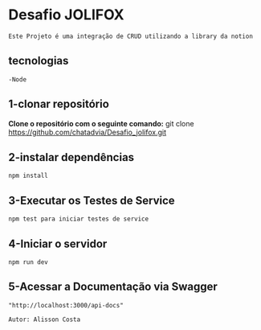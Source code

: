 # Desafio JOLIFOX

    Este Projeto é uma integração de CRUD utilizando a library da notion

## tecnologias
    -Node    

## 1-clonar repositório
**Clone o repositório com o seguinte comando:**
    git clone https://github.com/chatadvia/Desafio_jolifox.git

## 2-instalar dependências 
    npm install

## 3-Executar os Testes de Service
    npm test para iniciar testes de service

## 4-Iniciar o servidor
    npm run dev 

## 5-Acessar a Documentação via Swagger
  
    "http://localhost:3000/api-docs"


```bash
Autor: Alisson Costa
